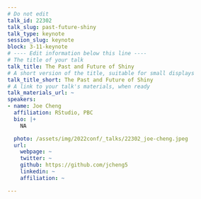 ```yaml
---
# Do not edit
talk_id: 22302
talk_slug: past-future-shiny
talk_type: keynote
session_slug: keynote
block: 3-11-keynote
# ---- Edit information below this line ----
# The title of your talk
talk_title: The Past and Future of Shiny
# A short version of the title, suitable for small displays
talk_title_short: The Past and Future of Shiny
# A link to your talk's materials, when ready
talk_materials_url: ~
speakers:
- name: Joe Cheng
  affiliation: RStudio, PBC
  bio: |+
    NA

  photo: /assets/img/2022conf/_talks/22302_joe-cheng.jpeg
  url:
    webpage: ~
    twitter: ~
    github: https://github.com/jcheng5
    linkedin: ~
    affiliation: ~

---
```


<!-- ABSTRACT ----
Please write abstract below. You may use simple markdown (links, code style, bold, italics)
-->



